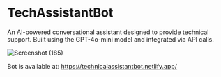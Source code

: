 # TechAssistantBot
An AI-powered conversational assistant designed to provide technical support. Built using the GPT-4o-mini model and integrated via API calls.  

![Screenshot (185)](https://github.com/user-attachments/assets/c3a36cdd-4b16-4506-80a6-840ed433f400)

Bot is available at: https://technicalassistantbot.netlify.app/ 
